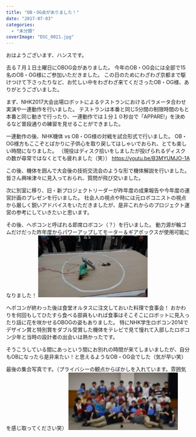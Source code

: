 ```yaml
---
title: "OB・OG会がありました！"
date: "2017-07-03"
categories: 
  - "未分類"
coverImage: "DSC_0021.jpg"
---
```


おはようございます、ハンスです。

去る７月１日土曜日にOBOG会がありました。 今年のOB・OG会には全部で15名のOB・OG様にご参加いただきました。 この日のためにわざわざ京都まで駆けつけて下さったりなど、お忙しい中をわざわざ来てくださったOB・OG様、ありがとうございました。

まず、NHK2017大会出場ロボットによるテストランにおけるパラメータ合わせ実演や一連動作を行いました。 テストランは本番と同じ5分間の制限時間のもと本番と同じ動きで行ったり、一連動作では１分１０秒台で「APPARE!」を決めるなど普段通りの練習を見せることができました。

一連動作の後、NHK機体 vs OB・OG様の対戦を試合形式で行いました。 OB・OG様方もここぞとばかりに子供心を取り戻してはしゃいでおられ、とても楽しい時間になりました。 （現役はディスク拾いをしましたが投げられるディスクの数が尋常ではなくとても疲れました（笑）） https://youtu.be/B3MYUMJO-1A

この後、機体を囲んで大会後の技術交流会のような形で機体解説を行いました。 皆さん興味津々に見入っておられ、質問が飛び交いました。

次に別室に移り、旧・新プロジェクトリーダーが昨年度の成果報告や今年度の運営計画のプレゼンを行いました。 社会人の視点や時には元ロボコニストの視点から厳しく鋭いアドバイスをいただきましたが、是非これからのプロジェクト運営の参考にしていきたいと思います。

その後、ヘボコンと呼ばれる即席ロボコン（？）を行いました。 動力源が輪ゴムだけだった昨年度からパワーアップしてモーター＆ギアボックスが使用可能になりました！ [![](images/DSC01528-300x169.jpg)](http://www.fortefibre.net/blog/wp-content/uploads/2017/07/DSC01528.jpg)

ヘボコンが終わった後は食堂オルタスに注文しておいた料理で食事会！ おかわりを何回もしてひたすら食べる部員もいれば食事はそこそこにロボットに見入ったり話に花を咲かせるOBOGの姿もありました。 特にNHK学生ロボコン2014でデザイン賞と特別賞をダブル受賞した機体をテレビで見て憧れて入部したロボコン少年と当時の設計者の出会いは熱かったです。

そうこうしている間にあっという間にお別れの時間が来てしまいましたが、自分もOBになったら是非来たい！と思えるようなOB・OG会でした（気が早い笑）

最後の集合写真です。（プライバシーの観点からぼかしを入れています。雰囲気を感じ取ってください笑） [![](images/DSC_0021-300x157.jpg)](http://www.fortefibre.net/blog/wp-content/uploads/2017/07/DSC_0021.jpg)
